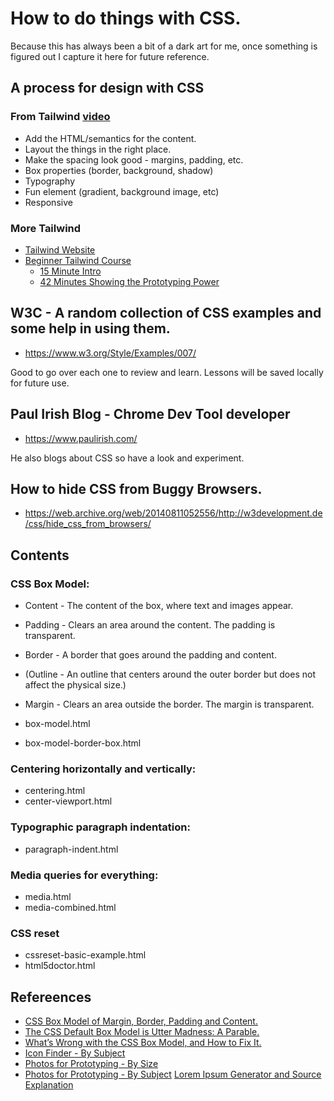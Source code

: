 # How to do things with CSS.

Because this has always been a bit of a dark art for me, once something is figured out I capture it here for future reference.

## A process for design with CSS

### From Tailwind [video](https://www.youtube.com/watch?v=YLz8pbLVwYM)

* Add the HTML/semantics for the content.
* Layout the things in the right place.
* Make the spacing look good - margins, padding, etc.
* Box properties (border, background, shadow)
* Typography
* Fun element (gradient, background image, etc)
* Responsive

### More Tailwind

* [Tailwind Website](https://tailwindcss.com/)
* [Beginner Tailwind Course](https://beginnertailwind.com/)
   * [15 Minute Intro](https://youtu.be/6zIuAyLZPH0)
   * [42 Minutes Showing the Prototyping Power](https://youtu.be/NRagrTU_v8o)

## W3C - A random collection of CSS examples and some help in using them.

* https://www.w3.org/Style/Examples/007/

Good to go over each one to review and learn.  Lessons will be saved locally for future use.

## Paul Irish Blog - Chrome Dev Tool developer

* https://www.paulirish.com/

He also blogs about CSS so have a look and experiment.

## How to hide CSS from Buggy Browsers.

* https://web.archive.org/web/20140811052556/http://w3development.de/css/hide_css_from_browsers/

## Contents

### CSS Box Model:

* Content - The content of the box, where text and images appear.
* Padding - Clears an area around the content. The padding is transparent.
* Border - A border that goes around the padding and content.
* (Outline - An outline that centers around the outer border but does not affect the physical size.)
* Margin - Clears an area outside the border. The margin is transparent.

* box-model.html
* box-model-border-box.html

### Centering horizontally and vertically:

* centering.html
* center-viewport.html

### Typographic paragraph indentation:

* paragraph-indent.html

### Media queries for everything:

* media.html
* media-combined.html

### CSS reset

* cssreset-basic-example.html
* html5doctor.html

## Refereences

* [CSS Box Model of Margin, Border, Padding and Content.](https://www.w3schools.com/Css/css_boxmodel.asp)
* [The CSS Default Box Model is Utter Madness: A Parable.](https://pressupinc.com/blog/2014/01/css-default-box-model-utter-madness-parable/)
* [What’s Wrong with the CSS Box Model, and How to Fix It.](https://pressupinc.com/blog/2014/01/whats-wrong-css-box-model-fix/)
* [Icon Finder - By Subject](http://iconfinder.com)
* [Photos for Prototyping - By Size](https://picsum.photos)
* [Photos for Prototyping - By Subject](https://unsplash.com) [Lorem Ipsum Generator and Source Explanation](https://lipsum.com/)
